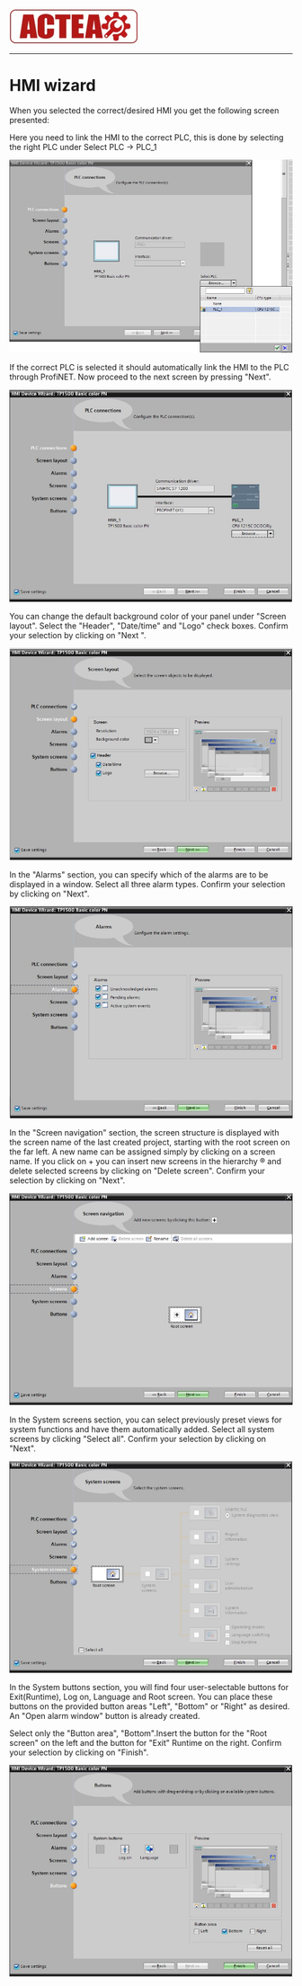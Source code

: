 
![ACTEA](../Logo_ACTEA_2.jpg)
_____________________________________

# HMI wizard

When you selected the correct/desired HMI you get the following screen presented:

Here you need to link the HMI to the correct PLC, this is done by selecting the right PLC under Select PLC -> PLC_1

![TIA Portal Adding HMI](../Ad03/Images/Step4.jpg)

If the correct PLC is selected it should automatically link the HMI to the PLC through ProfiNET.
Now proceed to the next screen by pressing "Next".

![TIA Portal Adding HMI](../Ad03/Images/Step5.jpg)

You can change the default background color of your panel under "Screen layout".
Select the "Header", "Date/time" and "Logo" check boxes. Confirm your selection by clicking on "Next ".

![TIA Portal Adding HMI](../Ad03/Images/Step6.jpg)

In the "Alarms" section, you can specify which of the alarms are to be displayed in a window. Select all three alarm types. Confirm your selection by clicking on
"Next".

![TIA Portal Adding HMI](../Ad03/Images/Step7.jpg)

In the "Screen navigation" section, the screen structure is displayed with the screen name of the last created project, starting with the root screen on the far left. A new name can be assigned simply by clicking on a screen name.
If you click on + you can insert new screens in the hierarchy ® and delete selected screens by clicking on "Delete screen".
Confirm your selection by clicking on "Next".

![TIA Portal Adding HMI](../Ad03/Images/Step8.jpg)

In the System screens section, you can select previously preset views for system functions and have them automatically added. Select all system screens by clicking "Select all". Confirm your selection by clicking on "Next".

![TIA Portal Adding HMI](../Ad03/Images/Step9.jpg)

In the System buttons section, you will find four user-selectable buttons for Exit(Runtime), Log on, Language and Root screen. You can place these buttons on the provided button areas "Left", "Bottom" or "Right" as desired. An "Open alarm window" button is already created.

Select only the "Button area", "Bottom".Insert the button for the "Root screen" on the left and the button for "Exit" Runtime on the right. Confirm your selection by clicking on "Finish".

![TIA Portal Adding HMI](../Ad03/Images/Step10.jpg)

